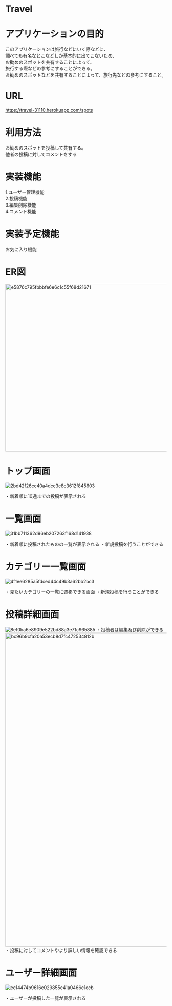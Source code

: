 # Travel

# アプリケーションの目的
このアプリケーションは旅行などにいく際などに、<br>
調べても有名なとこなどしか基本的に出てこないため、<br>
お勧めのスポットを共有することによって、<br>
旅行する際などの参考にすることができる。<br>
お勧めのスポットなどを共有することによって、旅行先などの参考にすること。

# URL
https://travel-31110.herokuapp.com/spots

# 利用方法
お勧めのスポットを投稿して共有する。<br>
他者の投稿に対してコメントをする

# 実装機能
1.ユーザー管理機能<br>
2.投稿機能<br>
3.編集削除機能<br>
4.コメント機能<br>

# 実装予定機能
お気に入り機能

# ER図
<img width="522" alt="e5876c795fbbbfe6e6c1c55f68d21671" src="https://user-images.githubusercontent.com/72244032/99939323-25b2d080-2dad-11eb-91da-250eb59f7e51.png">

# トップ画面
![2bd42f26cc40a4dcc3c8c3612f845603](https://user-images.githubusercontent.com/72244032/100205806-ed47f980-2f48-11eb-8267-dcba312c1eec.png)

・新着順に10通までの投稿が表示される
# 一覧画面
![31bb711362d96eb207263f168d141938](https://user-images.githubusercontent.com/72244032/100205913-0d77b880-2f49-11eb-8506-9c400bbe5152.jpg)

・新着順に投稿されたものの一覧が表示される
・新規投稿を行うことができる
# カテゴリー一覧画面
![4f1ee6285a5fdced44c49b3a62bb2bc3](https://user-images.githubusercontent.com/72244032/100206360-9131a500-2f49-11eb-94eb-752a671310d8.jpg)

・見たいカテゴリーの一覧に遷移できる画面
・新規投稿を行うことができる
# 投稿詳細画面
![8ef0ba6e8909e522bd88a3e71c965885](https://user-images.githubusercontent.com/72244032/100206114-457efb80-2f49-11eb-8562-93e4c42ff844.jpg)
・投稿者は編集及び削除ができる<br>
<img width="978" alt="bc96b9cfa20a53ecb8d7fc472534812b" src="https://user-images.githubusercontent.com/72244032/100206164-53cd1780-2f49-11eb-8e0f-e9f2add5e3e7.png">
・投稿に対してコメントやより詳しい情報を確認できる

# ユーザー詳細画面
![ee14474b9616e029855e41a0466e1ecb](https://user-images.githubusercontent.com/72244032/100206410-a27ab180-2f49-11eb-9807-e9b2ed5d3939.jpg)

・ユーザーが投稿した一覧が表示される